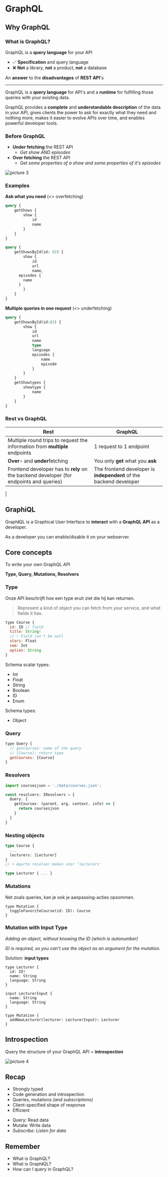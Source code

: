 # GraphQL
## Why GraphQL
### What is GraphQL?
GraphQL is a **query language** for your API
- ✅ **Specification** and query language
- ❌ **Not** a library, **not** a product, **not** a database

An **answer** to the **disadvantages** of **REST API**'s

---

GraphQL is a **query language** for API's and a **runtime** for fulfilling those queries with your existing data.

GraphQL provides a **complete** and **understandable description** of the data in your API, gives clients the power to ask for exactly what they need and nothing more, makes it easier to evolve APIs over time, and enables powerful developer tools.

### Before GraphQL
- **Under fetching** the REST API
  - *Get show AND episodes*
- **Over fetching** the REST API
  - *Get some properties of a show and some properties of it's episodes*

![picture 3](images/79ed19ebeb40bb5e10af8ff514a3491718df95bb390a869bfd6b20595dba55f3.png)

### Examples
**Ask what you need**
(<> overfetching)
```graphql
query {
	getShows {
		show {
			id
			name
		}
	}
}
```
```graphql
query {
	getShowsById(id: 82) {
		show {
			id
			url
			name,
      episodes {
        name
      }
		}
	}
}
```
**Multiple queries in one request**
(<> underfetching)
```graphql
query {
	getShowsById(id:82) {
		show {
			id
			url
			name
			type
			language
			episodes {
				name
				episode
			}
		}
	}
	getShowtypes {
		showtype {
			name
		}
	}
}
```

### Rest vs GraphQL
|Rest|GraphQL|
|--|--|
|Multiple round trips to request the information from **multiple** endpoints|1 request to 1 endpoint|
|**Over-** and **under**fetching|You only **get** what you **ask**|
|Frontend developer has to **rely** on the backend developer (for endpoints and queries)|The frontend developer is **independent** of the backend developer
|

## GraphiQL
Graph**i**QL is a Graphical User Interface to **interact** with a **GraphQL API** as a developer.

As a developer you can enable/disable it on your webserver.

## Core concepts
To write your own GraphQL API

**Type, Query, Mutations, Resolvers**

### Type
Onze API beschrijft hoe een type eruit ziet die hij kan returnen.

> Represent a kind of object you can fetch from your service, and what fields it has.

```js
type Course {
  id: ID // field
  title: String!
  // ! Field can't be null
  stars: Float
  sem: Int
  option: String
}
```

Schema scalar types:
- Int
- Float
- String
- Boolean
- ID
- Enum

Schema types:
- Object

### Query
```js
type Query {
  // getCourses: name of the query
  // [Course]: return type
  getCourses: [Course]
}
```

### Resolvers
```ts
import coursesjson = './data/courses.json';

const resolvers: IResolvers = {
  Query: {
    getCourses: (parent, arg, context, info) => {
      return coursesjson
    }
  }
}
```

### Nesting objects
```ts
type Course {
  ...
  lecturers: [Lecturer]
}
// + Aparte resolver maken voor 'lecturers'

type Lecturer { ... }
```

### Mutations
Net zoals queries, kan je ook je aanpassing-acties opsommen.
```
type Mutation {
  toggleFavoriteCourse(id: ID): Course
}
```

### Mutation with Input Type
*Adding an object, without knowing the ID (which is autonumber)*

*ID is required, so you can't use the object as an argument for the mutation.*

Solution: **input types**

```
type Lecturer {
  id: ID!
  name: String
  language: String
}

input LecturerInput {
  name: String
  language: String
}

type Mutation {
  addNewLecturer(lecturer: LecturerInput): Lecturer
}
```

## Introspection
Query the structure of your GraphQL API = **introspection**

![picture 4](images/11d5bab6b4eb5faba450f37d8be7bdf24dda63c8b3262ae32732b31c4ed81947.png)  

## Recap
- Strongly typed
- Code generation and introspection
- Queries, mutations *(and subscriptions)*
- Client-specified shape of response
- Efficient

+ Query: Read data
+ Mutate: Write data
+ *Subscribe: Listen for data*

## Remember
- What is GraphQL?
- What is Graph**i**QL?
- How can I query in GraphQL?
